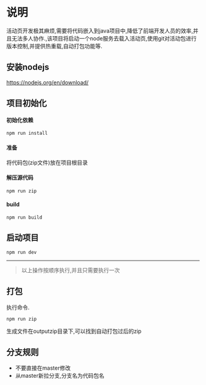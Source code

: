 # 说明
活动页开发极其麻烦,需要将代码嵌入到java项目中,降低了前端开发人员的效率,并且无法多人协作.,该项目将启动一个node服务去载入活动页,使用git对活动包进行版本控制,并提供热重载,自动打包功能等.

## 安装nodejs
https://nodejs.org/en/download/

## 项目初始化
#### 初始化依赖
```
npm run install
```

#### 准备
将代码包(zip文件)放在项目根目录

#### 解压源代码
```
npm run zip
```

#### build
```
npm run build
```

## 启动项目
```
npm run dev
```

* * *

> 以上操作按顺序执行,并且只需要执行一次

## 打包
执行命令.
```
npm run zip
```
生成文件在outputzip目录下,可以找到自动打包过后的zip

## 分支规则

* 不要直接在master修改
* 从master新拉分支,分支名为代码包名




